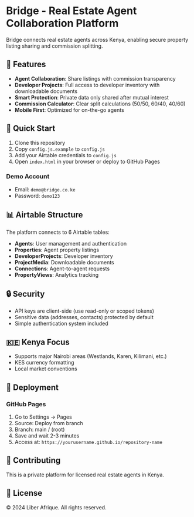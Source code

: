# Bridge - Real Estate Agent Collaboration Platform

Bridge connects real estate agents across Kenya, enabling secure property listing sharing and commission splitting.

## 🌟 Features

- **Agent Collaboration**: Share listings with commission transparency
- **Developer Projects**: Full access to developer inventory with downloadable documents
- **Smart Protection**: Private data only shared after mutual interest
- **Commission Calculator**: Clear split calculations (50/50, 60/40, 40/60)
- **Mobile First**: Optimized for on-the-go agents

## 🚀 Quick Start

1. Clone this repository
2. Copy `config.js.example` to `config.js`
3. Add your Airtable credentials to `config.js`
4. Open `index.html` in your browser or deploy to GitHub Pages

### Demo Account
- Email: `demo@bridge.co.ke`
- Password: `demo123`

## 📊 Airtable Structure

The platform connects to 6 Airtable tables:

- **Agents**: User management and authentication
- **Properties**: Agent property listings
- **DeveloperProjects**: Developer inventory
- **ProjectMedia**: Downloadable documents
- **Connections**: Agent-to-agent requests
- **PropertyViews**: Analytics tracking

## 🔒 Security

- API keys are client-side (use read-only or scoped tokens)
- Sensitive data (addresses, contacts) protected by default
- Simple authentication system included

## 🇰🇪 Kenya Focus

- Supports major Nairobi areas (Westlands, Karen, Kilimani, etc.)
- KES currency formatting
- Local market conventions

## 📱 Deployment

### GitHub Pages
1. Go to Settings → Pages
2. Source: Deploy from branch
3. Branch: main / (root)
4. Save and wait 2-3 minutes
5. Access at: `https://yourusername.github.io/repository-name`

## 🤝 Contributing

This is a private platform for licensed real estate agents in Kenya.

## 📄 License

© 2024 Liber Afrique. All rights reserved.
